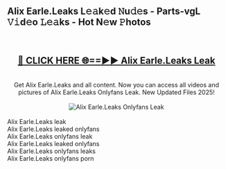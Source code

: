 <h2>Alix Earle.Leaks L𝚎𝚊k𝚎d 𝙽u𝚍𝚎s - Parts-vgL 𝚅𝚒d𝚎o 𝙻𝚎𝚊ks - Hot N𝚎w 𝙿hotos </h2>
<br>
<div align="center">
<h2><a href="https://213.232.235.80/live/video.php?q=alix-earle.leaks" rel="nofollow">🔴 CLICK HERE 🌐==►► Alix Earle.Leaks Leak</a></h2>
<br>
Get Alix Earle.Leaks and all content. Now you can access all videos and pictures of Alix Earle.Leaks Onlyfans Leak. New Updated Files 2025!
<br>
<br>
<a href="https://213.232.235.80/live/video.php?q=alix-earle.leaks" rel="nofollow" data-target="animated-image.originalLink"><img src="https://i.imgur.com/1EjSzPs.png" alt="Alix Earle.Leaks Onlyfans Leak" style="max-width: 100%; display: inline-block;" data-target="animated-image.originalImage"></a>
</div>
<br>
Alix Earle.Leaks leak<br>
Alix Earle.Leaks leaked onlyfans<br>
Alix Earle.Leaks onlyfans leak<br>
Alix Earle.Leaks leaked onlyfans<br>
Alix Earle.Leaks onlyfans leaks<br>
Alix Earle.Leaks onlyfans porn
